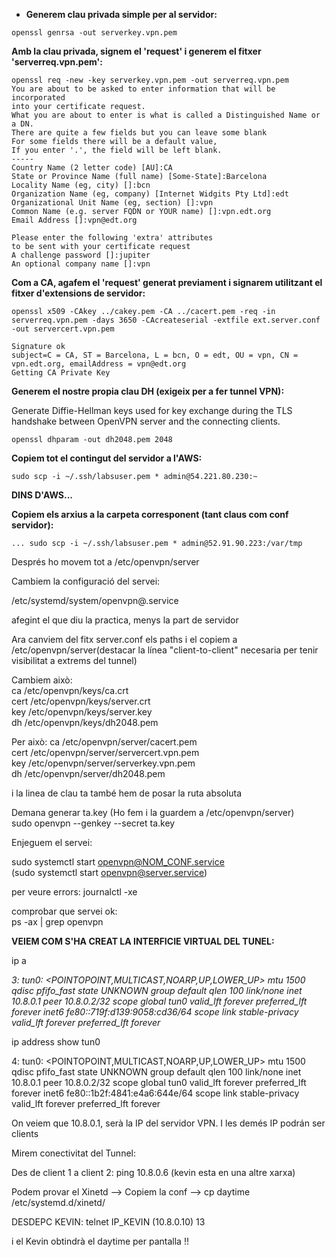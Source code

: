 
* **Generem clau privada simple per al servidor:**
```
openssl genrsa -out serverkey.vpn.pem
```

**Amb la clau privada, signem el 'request' i generem el fitxer 'serverreq.vpn.pem':**
```
openssl req -new -key serverkey.vpn.pem -out serverreq.vpn.pem
You are about to be asked to enter information that will be incorporated
into your certificate request.
What you are about to enter is what is called a Distinguished Name or a DN.
There are quite a few fields but you can leave some blank
For some fields there will be a default value,
If you enter '.', the field will be left blank.
-----
Country Name (2 letter code) [AU]:CA
State or Province Name (full name) [Some-State]:Barcelona
Locality Name (eg, city) []:bcn
Organization Name (eg, company) [Internet Widgits Pty Ltd]:edt
Organizational Unit Name (eg, section) []:vpn
Common Name (e.g. server FQDN or YOUR name) []:vpn.edt.org
Email Address []:vpn@edt.org

Please enter the following 'extra' attributes
to be sent with your certificate request
A challenge password []:jupiter
An optional company name []:vpn
```

**Com a CA, agafem el 'request' generat previament i signarem utilitzant el fitxer d'extensions de servidor:**
```
openssl x509 -CAkey ../cakey.pem -CA ../cacert.pem -req -in serverreq.vpn.pem -days 3650 -CAcreateserial -extfile ext.server.conf -out servercert.vpn.pem

Signature ok
subject=C = CA, ST = Barcelona, L = bcn, O = edt, OU = vpn, CN = vpn.edt.org, emailAddress = vpn@edt.org
Getting CA Private Key
```
**Generem el nostre propia clau DH (exigeix per a fer tunnel VPN):**

Generate Diffie-Hellman keys used for key exchange during the TLS handshake between OpenVPN server and the connecting clients.
```
openssl dhparam -out dh2048.pem 2048
```

**Copiem tot el contingut del servidor a l'AWS:**
```
sudo scp -i ~/.ssh/labsuser.pem * admin@54.221.80.230:~
```

**DINS D'AWS...**

**Copiem els arxius a la carpeta corresponent (tant claus com conf servidor):**
```
... sudo scp -i ~/.ssh/labsuser.pem * admin@52.91.90.223:/var/tmp
```

Després ho movem tot a /etc/openvpn/server  

Cambiem la configuració del servei:    

/etc/systemd/system/openvpn@.service

afegint el que diu la practica, menys la part de servidor

Ara canviem del fitx server.conf els paths i el copiem a /etc/openvpn/server(destacar la línea "client-to-client" necesaria per tenir visibilitat a extrems del tunnel)

Cambiem això:  
 ca /etc/openvpn/keys/ca.crt  
 cert /etc/openvpn/keys/server.crt  
 key /etc/openvpn/keys/server.key  
 dh /etc/openvpn/keys/dh2048.pem  

Per això:
 ca /etc/openvpn/server/cacert.pem  
 cert /etc/openvpn/server/servercert.vpn.pem  
 key /etc/openvpn/server/serverkey.vpn.pem  
 dh /etc/openvpn/server/dh2048.pem  

i la linea de clau ta també hem de posar la ruta absoluta

Demana generar ta.key (Ho fem i la guardem a /etc/openvpn/server)  
sudo openvpn --genkey --secret ta.key  

Enjeguem el servei:  

sudo systemctl start openvpn@NOM_CONF.service  
(sudo systemctl start openvpn@server.service)

per veure errors: journalctl -xe  

comprobar que servei ok:  
ps -ax | grep openvpn  

**VEIEM COM S'HA CREAT LA INTERFICIE VIRTUAL DEL TUNEL:**

ip a

*3: tun0: <POINTOPOINT,MULTICAST,NOARP,UP,LOWER_UP> mtu 1500 qdisc pfifo_fast state UNKNOWN group default qlen 100
    link/none 
    inet 10.8.0.1 peer 10.8.0.2/32 scope global tun0
       valid_lft forever preferred_lft forever
    inet6 fe80::719f:d139:9058:cd36/64 scope link stable-privacy 
       valid_lft forever preferred_lft forever*

ip address show tun0

4: tun0: <POINTOPOINT,MULTICAST,NOARP,UP,LOWER_UP> mtu 1500 qdisc pfifo_fast state UNKNOWN group default qlen 100
    link/none 
    inet 10.8.0.1 peer 10.8.0.2/32 scope global tun0
       valid_lft forever preferred_lft forever
    inet6 fe80::1b2f:4841:e4a6:644e/64 scope link stable-privacy 
       valid_lft forever preferred_lft forever

On veiem que  10.8.0.1, serà la IP del servidor VPN. I les demés IP podrán ser clients 

Mirem conectivitat del Tunnel:

Des de client 1 a client 2: ping 10.8.0.6 (kevin esta en una altre xarxa)

Podem provar el Xinetd --> Copiem la conf --> cp daytime  /etc/systemd.d/xinetd/

 DESDEPC KEVIN: telnet IP_KEVIN (10.8.0.10) 13

i el Kevin obtindrà el daytime per pantalla !!
